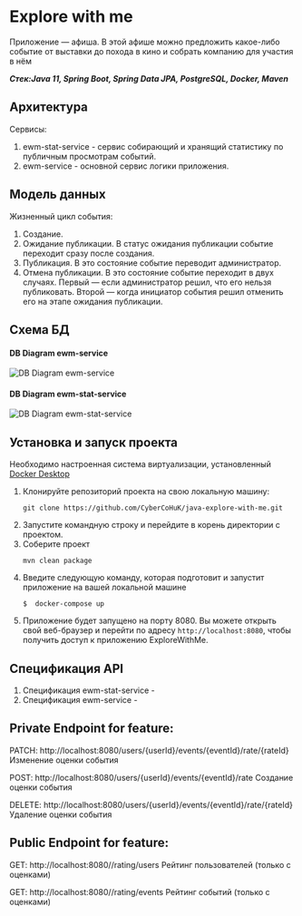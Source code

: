# Explore with me
Приложение — афиша. В этой афише можно предложить какое-либо событие от выставки до похода в кино и собрать компанию для участия в нём

***Стек:Java 11, Spring Boot, Spring Data JPA, PostgreSQL, Docker, Maven***
## Архитектура
Сервисы:
1. ewm-stat-service - сервис собирающий и хранящий статистику по публичным просмотрам событий.
2. ewm-service - основной сервис логики приложения.
## Модель данных
Жизненный цикл события:
1. Создание.
2. Ожидание публикации. В статус ожидания публикации событие переходит сразу после создания.
3. Публикация. В это состояние событие переводит администратор.
4. Отмена публикации. В это состояние событие переходит в двух случаях. Первый — если администратор решил, что его нельзя публиковать. Второй — когда инициатор события решил отменить его на этапе ожидания публикации.
## Схема БД
#### DB Diagram ewm-service
![DB Diagram ewm-service](https://github.com/CyberCoHuK/java-explore-with-me/assets/108213849/3483f7fe-7e21-4d21-a960-0558f7a0767d)
#### DB Diagram ewm-stat-service
![DB Diagram ewm-stat-service](https://github.com/CyberCoHuK/java-explore-with-me/assets/108213849/a98ddb17-ab09-4c74-bd15-d48a2be8e4a4)

## Установка и запуск проекта
Необходимо настроенная система виртуализации, установленный [Docker Desktop](https://www.docker.com/products/docker-desktop/)

1. Клонируйте репозиторий проекта на свою локальную машину:
   ```
   git clone https://github.com/CyberCoHuK/java-explore-with-me.git
   ```
2. Запустите командную строку и перейдите в корень директории с проектом.
3. Соберите проект 
   ```
   mvn clean package
   ```
4. Введите следующую команду, которая подготовит и запустит приложение на вашей локальной машине
   ```
   $  docker-compose up
   ```
5. Приложение будет запущено на порту 8080. Вы можете открыть свой веб-браузер и перейти по адресу `http://localhost:8080`, чтобы получить доступ к приложению ExploreWithMe.

## Спецификация API
1. Спецификация ewm-stat-service - 
2. Спецификация ewm-service - 
## Private Endpoint for feature:

PATCH: http://localhost:8080/users/{userId}/events/{eventId}/rate/{rateId}
Изменение оценки события

POST: http://localhost:8080/users/{userId}/events/{eventId}/rate
Создание оценки события

DELETE: http://localhost:8080/users/{userId}/events/{eventId}/rate/{rateId}
Удаление оценки события

## Public Endpoint for feature:

GET: http://localhost:8080//rating/users
Рейтинг пользователей (только с оценками)

GET: http://localhost:8080//rating/events
Рейтинг событий (только с оценками)
